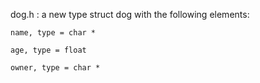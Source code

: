dog.h :  a new type struct dog with the following elements:

	name, type = char *

	age, type = float

	owner, type = char *
